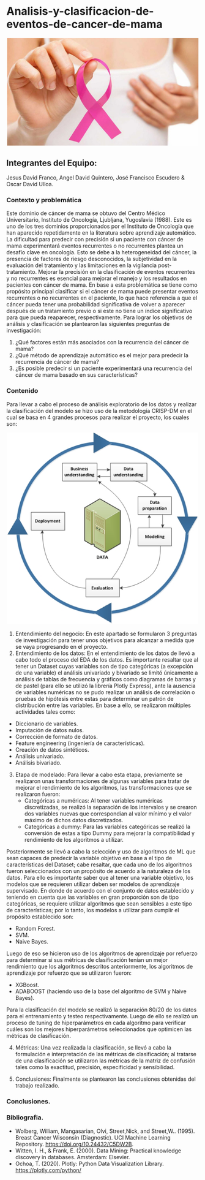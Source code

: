 # Analisis-y-clasificacion-de-eventos-de-cancer-de-mama
<p align="center">
  <img src="cancermama.jpg" alt="Texto alternativo" width="500"/>
</p>

## Integrantes del Equipo:
Jesus David Franco, Angel David Quintero, José Francisco Escudero & Oscar David Ulloa.


### Contexto y problemática

Este dominio de cáncer de mama se obtuvo del Centro Médico Universitario, Instituto de Oncología, Ljubljana, Yugoslavia (1988). Este es uno de los tres dominios proporcionados por el Instituto de Oncología que han aparecido repetidamente en la literatura sobre aprendizaje automático. La dificultad para predecir con precisión si un paciente con cáncer de mama experimentará eventos recurrentes o no recurrentes plantea un desafío clave en oncología. Esto se debe a la heterogeneidad del cáncer, la presencia de factores de riesgo desconocidos, la subjetividad en la evaluación del tratamiento y las limitaciones en la vigilancia post-tratamiento. Mejorar la precisión en la clasificación de eventos recurrentes y no recurrentes es esencial para mejorar el manejo y los resultados en pacientes con cáncer de mama. En base a esta problemática se tiene como propósito principal clasificar si el cáncer de mama puede presentar eventos recurrentes o no recurrentes en el paciente, lo que hace referencia a que el cáncer pueda tener una probabilidad significativa de volver a aparecer después de un tratamiento previo o si este no tiene un índice significativo para que pueda reaparecer, respectivamente. Para lograr los objetivos de análisis y clasificación se plantearon las siguientes preguntas de investigación:

 1. ¿Qué factores están más asociados con la recurrencia del cáncer de mama?
 2. ¿Qué método de aprendizaje automático es el mejor para predecir la recurrencia de cáncer de mama?
 3. ¿Es posible predecir si un paciente experimentará una recurrencia del cáncer de mama basado en sus características?

###  Contenido

Para llevar a cabo el proceso de análisis exploratorio de los datos y realizar la clasificación del modelo se hizo uso de la metodología CRISP-DM en el cual se basa en 4 grandes procesos para realizar el proyecto, los cuales son:

<p align="center">
  <img src="Crisp.jpg" alt="Texto alternativo" width="500"/>
</p>

1. Entendimiento del negocio: En este apartado se formularon 3 preguntas de investigación para tener unos objetivos para alcanzar a medida que se vaya progresando en el proyecto.
2. Entendimiento de los datos: En el entendimiento de los datos de llevó a cabo todo el proceso del EDA de los datos. Es importante resaltar que al tener un Dataset cuyas variables son de tipo categóricas (a excepción de una variable) el análisis univariado y bivariado se limitó únicamente a análisis de tablas de frecuencia y gráficos como diagramas de barras y de pastel (para ello se utilizó la librería Plotly Express), ante la ausencia de variables numéricas no se pudo realizar un análisis de correlación o pruebas de hipótesis entre estas para determinar un patrón de distribución entre las variables. En base a ello, se realizaron múltiples actividades tales como:
  -  Diccionario de variables.
  -  Imputación de datos nulos.
  -  Corrección de formato de datos.
  -  Feature engineering (ingeniería de características).
  -  Creación de datos sintéticos.
  -  Análisis univariado.
  -  Análisis bivariado.

3. Etapa de modelado:   Para llevar a cabo esta etapa, previamente se realizaron unas transformaciones de algunas variables para tratar de mejorar el rendimiento de los algoritmos, las transformaciones que se realizaron fueron:
   - Categóricas a numéricas: Al tener variables numéricas discretizadas, se realizó la separación de los intervalos y se crearon dos variables nuevas que correspondían al valor mínimo      y el valor máximo de dichos datos discretizados.
   - Categóricas a dummy: Para las variables categóricas se realizó la conversión de estas a tipo Dummy para mejorar la compatibilidad y rendimiento de los algoritmos a utilizar.
   
Posteriormente se llevó a cabo la selección y uso de algoritmos de ML que sean capaces de predecir la variable objetivo en base a el tipo de características del Dataset; cabe resaltar, que cada uno de los algoritmos fueron seleccionados con un propósito de acuerdo a la naturaleza de los datos. Para ello es importante saber que al tener una variable objetivo, los modelos que se requieren utilizar deben ser modelos de aprendizaje supervisado. En donde de acuerdo con el conjunto de datos establecido y teniendo en cuenta que las variables en gran proporción son de tipo categóricas, se requiere utilizar algoritmos que sean sensibles a este tipo de características; por lo tanto, los modelos a utilizar para cumplir el propósito establecido son:

- Random Forest.
- SVM.
- Naive Bayes.

Luego de eso se hicieron uso de los algoritmos de aprendizaje por refuerzo para determinar si sus métricas de clasificación tenían un mejor rendimiento que los algoritmos descritos anteriormente, los algoritmos de aprendizaje por refuerzo que se utilizaron fueron:

- XGBoost.
- ADABOOST (haciendo uso de la base del algoritmo de SVM y Naive Bayes).

Para la clasificación del modelo se realizó la separación 80/20 de los datos para el entrenamiento y testeo respectivamente. Luego de ello se realizó un proceso de tuning de hiperparámetros en cada algoritmo para verificar cuáles son los mejores hiperparámetros seleccionados que optimicen las métricas de clasificación.
  
  4. Métricas: Una vez realizada la clasificación, se llevó a cabo la formulación e interpretación de las métricas de clasificación; al tratarse de una clasificación se utilizaron las métricas de la matriz de confusión tales como la exactitud, precisión, especificidad y sensibilidad.
    
  5. Conclusiones: Finalmente se plantearon las conclusiones obtenidas del trabajo realizado.

###  Conclusiones.


### Bibliografia.

- Wolberg, William, Mangasarian, Olvi, Street,Nick, and Street,W.. (1995). Breast Cancer Wisconsin (Diagnostic). UCI Machine Learning Repository. https://doi.org/10.24432/C5DW2B.
- Witten, I. H., & Frank, E. (2000). Data Mining: Practical knowledge discovery in databases. Amsterdam: Elsevier.
- Ochoa, T. (2020). Plotly: Python Data Visualization Library. https://plotly.com/python/
